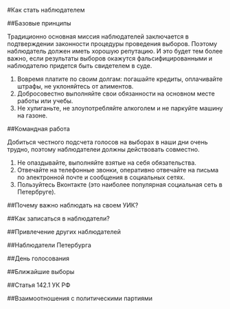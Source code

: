 #Как стать наблюдателем

##Базовые принципы

Традиционно основная миссия наблюдателей заключается в подтверждении законности процедуры проведения выборов. Поэтому наблюдатель должен иметь хорошую репутацию. И это будет тем более важно, если результаты выборов окажутся фальсифицированными и наблюдателю придется быть свидетелем в суде.

1. Вовремя платите по своим долгам: погашайте кредиты, оплачивайте штрафы, не уклоняйтесь от алиментов.
2. Добросовестно выполняйте свои обязанности на основном месте работы или учебы.
3. Не хулиганьте, не злоупотребляйте алкоголем и не паркуйте машину на газоне.

##Командная работа

Добиться честного подсчета голосов на выборах в наши дни очень трудно, поэтому наблюдателеи должны действовать совместно.

1. Не опаздывайте, выполняйте взятые на себя обязательства.
2. Отвечайте на телефонные звонки, оперативно отвечайте на письма по электронной почте и сообщения в социальных сетях.
3. Пользуйтесь Вконтакте (это наиболее популярная социальная сеть в Петербруге).

##Почему важно наблюдать на своем УИК?

##Как записаться в наблюдатели?

##Привлечение других наблюдателей

##Наблюдатели Петербурга

##День голосования

##Ближайшие выборы

##Статья 142.1 УК РФ

##Взаимоотношения с политическими партиями

